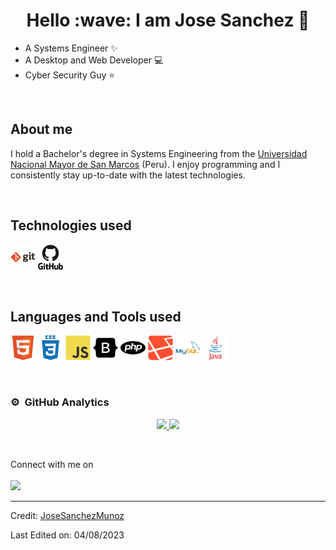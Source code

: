 <div align="center">
  <h1 align="center">Hello :wave: I am Jose Sanchez 👋</h1>
</div>

- A Systems Engineer :sparkles: 
- A Desktop and Web Developer :computer: 
- Cyber Security Guy ⭐

<br />

## About me 

I hold a Bachelor's degree in Systems Engineering from the
[Universidad Nacional Mayor de San Marcos](https://unmsm.edu.pe/) (Peru). I
enjoy programming and I consistently stay up-to-date with the latest
technologies.

<br />

## Technologies used

<img src="https://github.com/devicons/devicon/blob/master/icons/git/git-original-wordmark.svg" title="Git" alt="Git"
    width="40" height="40" />
<img src="https://github.com/devicons/devicon/blob/master/icons/github/github-original-wordmark.svg" title="Github"
    alt="Github" width="40" height="40" />


<br />

## Languages and Tools used

<img src="https://github.com/devicons/devicon/blob/master/icons/html5/html5-original.svg" title="HTML5" alt="HTML"
  width="40" height="40" />
<img src="https://github.com/devicons/devicon/blob/master/icons/css3/css3-plain-wordmark.svg" title="CSS3" alt="CSS"
  width="40" height="40" />
<img src="https://github.com/devicons/devicon/blob/master/icons/javascript/javascript-original.svg" title="JavaScript"
  alt="JavaScript" width="40" height="40" />
<img src="https://github.com/devicons/devicon/blob/master/icons/bootstrap/bootstrap-plain.svg" title="Bootstrap"
  alt="Bootstrap" width="40" height="40" />
<img src="https://github.com/devicons/devicon/blob/master/icons/php/php-plain.svg" title="PHP" alt="PHP" width="40"
  height="40" />
<img src="https://github.com/devicons/devicon/blob/master/icons/laravel/laravel-plain.svg" title="Laravel" alt="Laravel"
  width="40" height="40" />
<img src="https://github.com/devicons/devicon/blob/master/icons/mysql/mysql-original-wordmark.svg" title="MySQL"
  alt="MySQL" width="40" height="40" />
<img src="https://github.com/devicons/devicon/blob/master/icons/java/java-original-wordmark.svg" title="Java" alt="Java"
  width="40" height="40" />

<br />

### ⚙️ &nbsp;GitHub Analytics

<p align="center">
  <a href="https://github.com/JoseSanchezMunoz">
    <img height="180em"
      src="https://github-readme-stats-eight-theta.vercel.app/api?username=JoseSanchezMunoz&show_icons=true&theme=algolia&include_all_commits=true&count_private=true" />
    <img height="180em"
      src="https://github-readme-stats-eight-theta.vercel.app/api/top-langs/?username=JoseSanchezMunoz&layout=compact&langs_count=8&theme=algolia" />
  </a>
</p>
<br>

<p>Connect with me on
  <br> <br>
  <a target="_blank" href=""><img
      src="https://img.shields.io/badge/-LinkedIn-0077B5?style=for-the-badge&logo=Linkedin&logoColor=white"></img></a>
  <br>
</p>

---

Credit: [JoseSanchezMunoz](https://github.com/JoseSanchezMunoz)

Last Edited on: 04/08/2023
